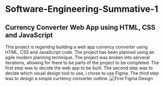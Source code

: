# **Software-Engineering-Summative-1**

## **Currency Converter Web App using HTML, CSS and JavaScript**

This project is regaridng building a web app currency converter using HTML, CSS and JavaScript code. 
The project has been planned using an agile modern planning technique. 
The project was broken into serveral iterations, allowing for there to be parts of the project to be completed.
The first step was to decide the web app to be built.
The second step was to decide which visual design tool to use, i chose to use Figma. 
The third step was to design a simple currency converter outline.
![First Figma Design](https://user-images.githubusercontent.com/91996898/213736098-0fe766be-d690-49fd-b03e-c475999d70b2.JPG)


